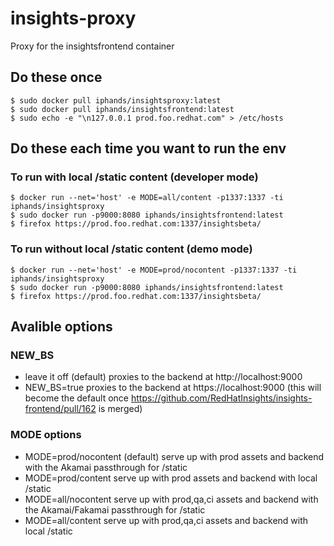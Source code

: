 # insights-proxy
Proxy for the insightsfrontend container

## Do these once
```
$ sudo docker pull iphands/insightsproxy:latest
$ sudo docker pull iphands/insightsfrontend:latest
$ sudo echo -e "\n127.0.0.1 prod.foo.redhat.com" > /etc/hosts
```

## Do these each time you want to run the env

### To run with local /static content (developer mode)
```
$ docker run --net='host' -e MODE=all/content -p1337:1337 -ti iphands/insightsproxy
$ sudo docker run -p9000:8080 iphands/insightsfrontend:latest
$ firefox https://prod.foo.redhat.com:1337/insightsbeta/
```

### To run without local /static content (demo mode)
```
$ docker run --net='host' -e MODE=prod/nocontent -p1337:1337 -ti iphands/insightsproxy
$ sudo docker run -p9000:8080 iphands/insightsfrontend:latest
$ firefox https://prod.foo.redhat.com:1337/insightsbeta/
```

## Avalible options

### NEW_BS

- leave it off (default) proxies to the backend at http://localhost:9000
- NEW_BS=true            proxies to the backend at https://localhost:9000 (this will become the default once https://github.com/RedHatInsights/insights-frontend/pull/162 is merged)


### MODE options

- MODE=prod/nocontent (default) serve up with prod assets and backend with the Akamai passthrough for /static
- MODE=prod/content   serve up with prod assets and backend with local /static
- MODE=all/nocontent  serve up with prod,qa,ci assets and backend with the Akamai/Fakamai passthrough for /static
- MODE=all/content    serve up with prod,qa,ci assets and backend with local /static




